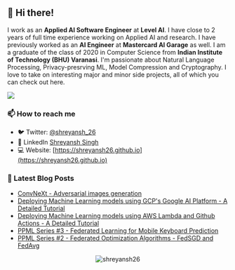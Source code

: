 ## 👋 Hi there!

<!--
**shreyansh26/shreyansh26** is a ✨ _special_ ✨ repository because its `README.md` (this file) appears on your GitHub profile.

Here are some ideas to get you started:

- 🔭 I’m currently working on ...
- 🌱 I’m currently learning ...
- 👯 I’m looking to collaborate on ...
- 🤔 I’m looking for help with ...
- 💬 Ask me about ...
- 📫 How to reach me: ...
- 😄 Pronouns: ...
- ⚡ Fun fact: ...
-->

I work as an **Applied AI Software Engineer** at **Level AI**. I have close to 2 years of full time experience working on Applied AI and research. I have previously worked as an **AI Engineer** at **Mastercard AI Garage** as well. I am a graduate of the class of 2020 in Computer Science from **Indian Institute of Technology (BHU) Varanasi**. I'm passionate about Natural Language Processing, Privacy-presrving ML, Model Compression and Cryptography. I love to take on interesting major and minor side projects, all of which you can check out here.

![](https://komarev.com/ghpvc/?username=shreyansh26&color=blue)

### 📫 How to reach me
- 🐦 Twitter: [@shreyansh_26](https://twitter.com/shreyansh_26)
- 👥 LinkedIn [Shreyansh Singh](https://www.linkedin.com/in/shreyansh26/)
- 💻 Website: [https://shreyansh26.github.io](https://shreyansh26.github.io)

### 📕 Latest Blog Posts
<!-- BLOG-POST-LIST:START -->
- [ConvNeXt - Adversarial images generation](https://shreyansh26.github.io/project/convnext-adversarial/)
- [Deploying Machine Learning models using GCP&#39;s Google AI Platform - A Detailed Tutorial](https://shreyansh26.github.io/post/2022-03-06_model_deployment_using_gcp_google_ai_platform/)
- [Deploying Machine Learning models using AWS Lambda and Github Actions - A Detailed Tutorial](https://shreyansh26.github.io/post/2022-01-23_model_deployment_using_aws_lambda/)
- [PPML Series #3 - Federated Learning for Mobile Keyboard Prediction](https://shreyansh26.github.io/post/2021-12-27_federated_learning_mobile_keyboard/)
- [PPML Series #2 - Federated Optimization Algorithms - FedSGD and FedAvg](https://shreyansh26.github.io/post/2021-12-18_federated_optimization_fedavg/)
<!-- BLOG-POST-LIST:END -->

<p align="center"> <img src="https://github-readme-stats.vercel.app/api?username=shreyansh26&show_icons=true&count_private=true&theme=tokyonight" alt="shreyansh26" />
